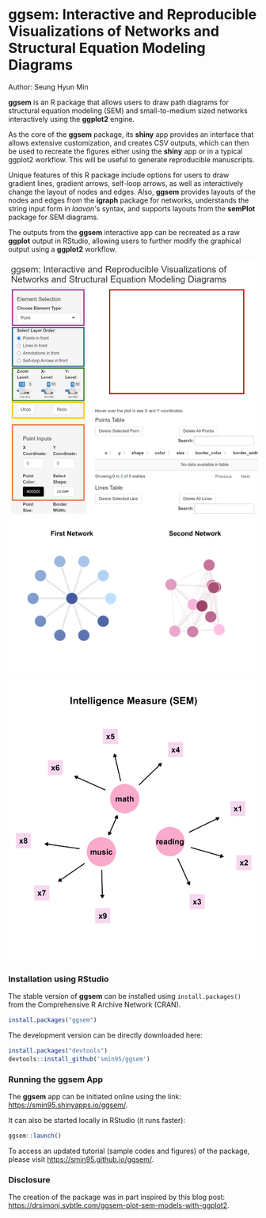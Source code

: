 <p align="center">
  <h1><strong>ggsem</strong>: Interactive and Reproducible Visualizations of Networks and Structural Equation Modeling Diagrams</h1>
</p>

Author: Seung Hyun Min

**ggsem** is an R package that allows users to draw path diagrams for structural equation modeling (SEM) and small-to-medium sized networks interactively using the **ggplot2** engine.

As the core of the **ggsem** package, its **shiny** app provides an interface that allows extensive customization, and creates CSV outputs, which can then be used to recreate the figures either using the **shiny** app or in a typical ggplot2 workflow. This will be useful to generate reproducible manuscripts.

Unique features of this R package include options for users to draw gradient lines, gradient arrows, self-loop arrows, as well as interactively change the layout of nodes and edges.
Also, **ggsem** provides layouts of the nodes and edges from the **igraph** package for networks, understands the string input form in *laavan*'s syntax, and supports layouts from the **semPlot** package for SEM diagrams. 

The outputs from the **ggsem** interactive app can be recreated as a raw **ggplot** output in RStudio, allowing users to further modify the graphical output using a **ggplot2** workflow.

[![](vignettes/layout1.png)](https://smin95.shinyapps.io/ggsem/)
![](vignettes/net_tgd.png)
![](vignettes/sem_plot4.png)

### Installation using RStudio

The stable version of **ggsem** can be installed using `install.packages()` from the Comprehensive R Archive Network (CRAN).

```r
install.packages("ggsem")
```

The development version can be directly downloaded here:

``` r
install.packages("devtools")
devtools::install_github('smin95/ggsem')
```

### Running the ggsem App 

The **ggsem** app can be initiated online using the link: https://smin95.shinyapps.io/ggsem/. 

It can also be started locally in RStudio (it runs faster):

``` r
ggsem::launch()
```

To access an updated tutorial (sample codes and figures) of the package, please visit https://smin95.github.io/ggsem/.


### Disclosure

The creation of the package was in part inspired by this blog post: https://drsimonj.svbtle.com/ggsem-plot-sem-models-with-ggplot2.
